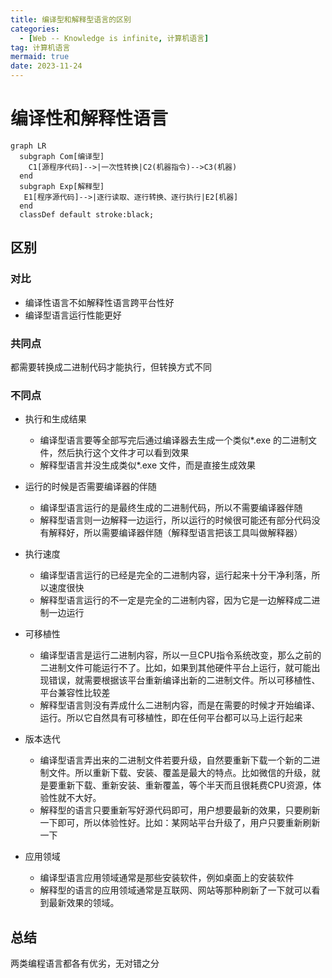 ```yaml
---
title: 编译型和解释型语言的区别
categories:
  - [Web -- Knowledge is infinite, 计算机语言]
tag: 计算机语言
mermaid: true
date: 2023-11-24
---
```


# 编译性和解释性语言

```mermaid
graph LR
  subgraph Com[编译型]
    C1[源程序代码]-->|一次性转换|C2(机器指令)-->C3(机器)
  end
  subgraph Exp[解释型]
   E1[程序源代码]-->|逐行读取、逐行转换、逐行执行|E2[机器]
  end
  classDef default stroke:black;
```

## 区别

### 对比

- 编译性语言不如解释性语言跨平台性好
- 编译型语言运行性能更好

### 共同点

都需要转换成二进制代码才能执行，但转换方式不同

### 不同点

- 执行和生成结果
  - 编译型语言要等全部写完后通过编译器去生成一个类似\*.exe 的二进制文件，然后执行这个文件才可以看到效果
  - 解释型语言并没生成类似\*.exe 文件，而是直接生成效果

- 运行的时候是否需要编译器的伴随
  - 编译型语言运行的是最终生成的二进制代码，所以不需要编译器伴随
  - 解释型语言则一边解释一边运行，所以运行的时候很可能还有部分代码没有解释好，所以需要编译器伴随（解释型语言把该工具叫做解释器）

- 执行速度
  - 编译型语言运行的已经是完全的二进制内容，运行起来十分干净利落，所以速度很快
  - 解释型语言运行的不一定是完全的二进制内容，因为它是一边解释成二进制一边运行

- 可移植性
  - 编译型语言是运行二进制内容，所以一旦CPU指令系统改变，那么之前的二进制文件可能运行不了。比如，如果到其他硬件平台上运行，就可能出现错误，就需要根据该平台重新编译出新的二进制文件。所以可移植性、平台兼容性比较差
  - 解释型语言则没有弄成什么二进制内容，而是在需要的时候才开始编译、运行。所以它自然具有可移植性，即在任何平台都可以马上运行起来

- 版本迭代
  - 编译型语言弄出来的二进制文件若要升级，自然要重新下载一个新的二进制文件。所以重新下载、安装、覆盖是最大的特点。比如微信的升级，就是要重新下载、重新安装、重新覆盖，等个半天而且很耗费CPU资源，体验性就不大好。
  - 解释型的语言只要重新写好源代码即可，用户想要最新的效果，只要刷新一下即可，所以体验性好。比如：某网站平台升级了，用户只要重新刷新一下

- 应用领域
  - 编译型语言应用领域通常是那些安装软件，例如桌面上的安装软件
  - 解释型的语言的应用领域通常是互联网、网站等那种刷新了一下就可以看到最新效果的领域。

## 总结

两类编程语言都各有优劣，无对错之分




